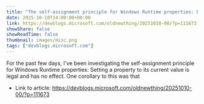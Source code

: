 ```yaml
---
title: "The self-assignment principle for Windows Runtime properties: Don't change behavior based on whether a property has been written to"
date: 2025-10-10T14:00:00+00:00
link: https://devblogs.microsoft.com/oldnewthing/20251010-00/?p=111673
showShare: false
showReadTime: false
thumbnail: images/misc.png
tags: ["devblogs.microsoft.com"]
---
```

For the past few days, I've been investigating the self-assignment principle for Windows Runtime properties: Setting a property to its current value is legal and has no effect. One corollary to this was that

- Link to article: https://devblogs.microsoft.com/oldnewthing/20251010-00/?p=111673